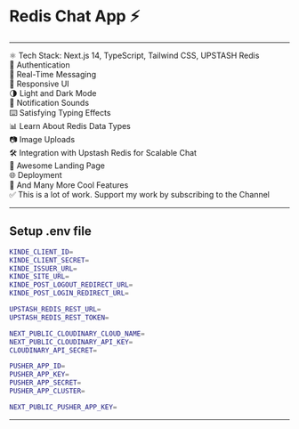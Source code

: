 # Redis Chat App ⚡

---

⚛️ Tech Stack: Next.js 14, TypeScript, Tailwind CSS, UPSTASH Redis  
🔐 Authentication  
💬 Real-Time Messaging  
📱 Responsive UI  
🌗 Light and Dark Mode  
🔔 Notification Sounds  
⌨️ Satisfying Typing Effects  
📊 Learn About Redis Data Types  
📷 Image Uploads  
🛠️ Integration with Upstash Redis for Scalable Chat  
💙 Awesome Landing Page  
🌐 Deployment  
🚀 And Many More Cool Features  
✅ This is a lot of work. Support my work by subscribing to the Channel  
___

## Setup .env file

```bash
KINDE_CLIENT_ID=  
KINDE_CLIENT_SECRET=  
KINDE_ISSUER_URL=  
KINDE_SITE_URL=  
KINDE_POST_LOGOUT_REDIRECT_URL=  
KINDE_POST_LOGIN_REDIRECT_URL=  

UPSTASH_REDIS_REST_URL=  
UPSTASH_REDIS_REST_TOKEN=  

NEXT_PUBLIC_CLOUDINARY_CLOUD_NAME=  
NEXT_PUBLIC_CLOUDINARY_API_KEY=  
CLOUDINARY_API_SECRET=  

PUSHER_APP_ID=  
PUSHER_APP_KEY=  
PUSHER_APP_SECRET=  
PUSHER_APP_CLUSTER=  

NEXT_PUBLIC_PUSHER_APP_KEY=  
```
___
